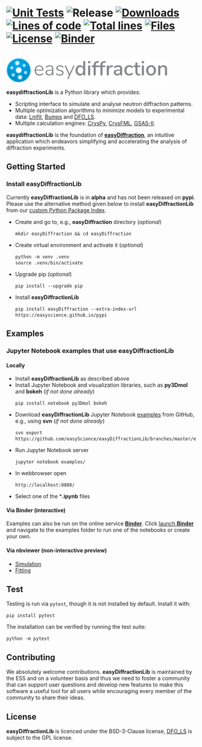 # [![Unit Tests][20]][21] ![Release][31] [![Downloads][70]][71] [![Lines of code][81]](<>) [![Total lines][80]](<>) [![Files][82]](<>) [![License][50]][51] [![Binder](https://mybinder.org/badge_logo.svg)](https://mybinder.org/v2/gh/easyScience/easyDiffractionLib/develop)


<img height="80"><img src="https://raw.githubusercontent.com/easyScience/easyDiffractionApp/master/resources/images/ed_logo.svg" height="65">

**easydiffractionLib** is a Python library which provides:
* Scripting interface to simulate and analyse neutron diffraction patterns.
* Multiple optimization algorithms to minimize models to experimental data: [Lmfit](https://lmfit.github.io/lmfit-py/), [Bumps](https://github.com/bumps/bumps) and [DFO_LS](https://github.com/numericalalgorithmsgroup/dfols).
* Multiple calculation engines: [CrysPy](https://github.com/ikibalin/cryspy), [CrysFML](https://www.ill.eu/sites/fullprof/php/programs24b7.html?pagina=Crysfml), [GSAS-II](https://subversion.xray.aps.anl.gov/trac/pyGSAS).

**easydiffractionLib** is the foundation of [**easyDiffraction**](https://github.com/easyScience/easyDiffraction), an intuitive application which endeavors simplifying and accelerating the analysis of diffraction experiments.

## Getting Started

### Install easyDiffractionLib

Currently **easyDiffractionLib** is in **alpha** and has not been released on **pypi**. Please use the alternative method given below to install **easyDiffractionLib** from our [custom Python Package Index](https://easyscience.github.io/pypi).

* Create and go to, e.g., **easyDiffraction** directory (*optional*)
  ```
  mkdir easyDiffraction && cd easyDiffraction
  ```
* Create virtual environment and activate it (*optional*)
  ```
  python -m venv .venv
  source .venv/bin/activate
  ```
* Upgrade pip (*optional*)
  ```
  pip install --upgrade pip
  ```
* Install **easyDiffractionLib**
  ```
  pip install easyDiffraction --extra-index-url https://easyscience.github.io/pypi
  ```

## Examples

### Jupyter Notebook examples that use easyDiffractionLib

#### Locally

* Install **easyDiffractionLib** as described above
* Install Jupyter Notebook and visualization libraries, such as **py3Dmol** and **bokeh** (*if not done already*)
  ```
  pip install notebook py3Dmol bokeh
  ```
* Download **easyDiffractionLib** Jupyter Notebook [examples](https://github.com/easyScience/easyDiffractionLib/tree/master/examples) from GitHub, e.g., using **svn** (*if not done already*)
  ```
  svn export https://github.com/easyScience/easyDiffractionLib/branches/master/examples
  ```
* Run Jupyter Notebook server
  ```
  jupyter notebook examples/
  ```
* In webbrowser open
  ```
  http://localhost:8888/
  ```
* Select one of the ***.ipynb** files

#### Via Binder (interactive)

Examples can also be run on the online service [**Binder**](https://mybinder.org/). Click [launch **Binder**](https://mybinder.org/v2/gh/easyScience/easyDiffractionLib/master) and navigate to the examples folder to run one of the notebooks or create your own.

#### Via nbviewer (non-interactive preview)

* [Simulation](https://nbviewer.jupyter.org/github/easyScience/easyDiffractionLib/blob/master/examples/Simulation.ipynb)
* [Fitting](https://nbviewer.jupyter.org/github/easyScience/easyDiffractionLib/blob/master/examples/Fitting.ipynb)

## Test

Testing is run via `pytest`, though it is not installed by default. Install it with:
```
pip install pytest
```

The installation can be verified by running the test suite:
```
python -m pytest
```

## Contributing
We absolutely welcome contributions. **easyDiffractionLib** is maintained by the ESS and on a volunteer basis and thus we need to foster a community that can support user questions and develop new features to make this software a useful tool for all users while encouraging every member of the community to share their ideas.

## License
**easyDiffractionLib** is licenced under the  BSD-3-Clause license, [DFO_LS](https://github.com/numericalalgorithmsgroup/dfols) is subject to the GPL license.

<!---CI Build Status--->

[20]: https://github.com/easyScience/easyDiffractionLib/actions/workflows/unit_test.yml/badge.svg

[21]: https://github.com/easyScience/easyDiffractionLib/actions


<!---Release--->

[31]: https://img.shields.io/badge/release-v0.0.1--alpha-orange

[32]: https://img.shields.io/pypi/v/easyScienceCore.svg

[33]: https://pypi.org/project/easyScienceCore


<!---License--->

[50]: https://img.shields.io/github/license/easyScience/easyDiffractionLib.svg

[51]: https://github.com/easyScience/easyDiffractionLib/blob/master/LICENSE.md


<!---Downloads--->

[70]: https://img.shields.io/pypi/dm/easyScienceCore.svg

[71]: https://pypi.org/project/easyScienceCore

<!---Code statistics--->

[80]: https://tokei.rs/b1/github/easyScience/easyDiffractionLib

[81]: https://tokei.rs/b1/github/easyScience/easyDiffractionLib?category=code

[82]: https://tokei.rs/b1/github/easyScience/easyDiffractionLib?category=files

[83]: https://www.codefactor.io/repository/github/easyscience/easydiffractionlib/badge

[84]: https://www.codefactor.io/repository/github/easyscience/easydiffractionlib
